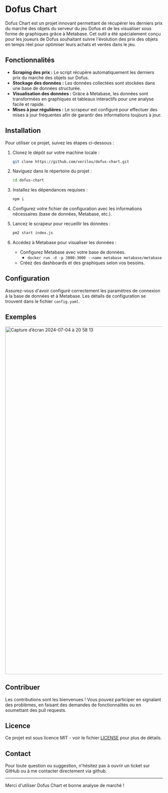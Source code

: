 # Dofus Chart

Dofus Chart est un projet innovant permettant de récupérer les derniers prix du marché des objets du serveur du jeu Dofus et de les visualiser sous forme de graphiques grâce à Metabase. Cet outil a été spécialement conçu pour les joueurs de Dofus souhaitant suivre l'évolution des prix des objets en temps réel pour optimiser leurs achats et ventes dans le jeu.

## Fonctionnalités

- **Scraping des prix :** Le script récupère automatiquement les derniers prix du marché des objets sur Dofus.
- **Stockage des données :** Les données collectées sont stockées dans une base de données structurée.
- **Visualisation des données :** Grâce à Metabase, les données sont transformées en graphiques et tableaux interactifs pour une analyse facile et rapide.
- **Mises à jour régulières :** Le scrapeur est configuré pour effectuer des mises à jour fréquentes afin de garantir des informations toujours à jour.

## Installation

Pour utiliser ce projet, suivez les étapes ci-dessous :

1. Clonez le dépôt sur votre machine locale :
    ```sh
    git clone https://github.com/verilou/dofus-chart.git
    ```

2. Naviguez dans le répertoire du projet :
    ```sh
    cd dofus-chart
    ```

3. Installez les dépendances requises :
    ```sh
    npm i
    ```

4. Configurez votre fichier de configuration avec les informations nécessaires (base de données, Metabase, etc.).

5. Lancez le scrapeur pour recueillir les données :
    ```sh
    pm2 start index.js
    ```

6. Accédez à Metabase pour visualiser les données :
    - Configurez Metabase avec votre base de données.
        - `docker run -d -p 3000:3000 --name metabase metabase/metabase `
    - Créez des dashboards et des graphiques selon vos besoins.

## Configuration

Assurez-vous d'avoir configuré correctement les paramètres de connexion à la base de données et à Metabase. Les détails de configuration se trouvent dans le fichier `config.yaml`.

## Exemples

<img width="1110" alt="Capture d’écran 2024-07-04 à 20 58 13" src="https://github.com/verilou/dofus-chart/assets/32060637/bf8bc63f-57e5-43e9-8255-a1bf6e1a3312">


## Contribuer

Les contributions sont les bienvenues ! Vous pouvez participer en signalant des problèmes, en faisant des demandes de fonctionnalités ou en soumettant des pull requests.

## Licence

Ce projet est sous licence MIT - voir le fichier [LICENSE](LICENSE) pour plus de détails.

## Contact

Pour toute question ou suggestion, n'hésitez pas à ouvrir un ticket sur GitHub ou à me contacter directement via github.

---

Merci d'utiliser Dofus Chart et bonne analyse de marché !
